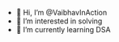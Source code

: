 - 👋 Hi, I’m @VaibhavInAction
- 👀 I’m interested in solving
- 🌱 I’m currently learning DSA

<!---
VaibhavInAction/VaibhavInAction is a ✨ special ✨ repository because its `README.md` (this file) appears on your GitHub profile.
You can click the Preview link to take a look at your changes.
--->
